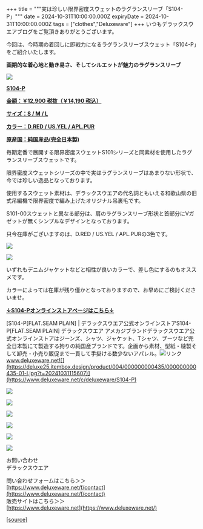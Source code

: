 +++
title = """実は珍しい限界密度スウェットのラグランスリーブ「S104-P」"""
date = 2024-10-31T10:00:00.000Z
expiryDate = 2024-10-31T10:00:00.000Z
tags = ["clothes","Deluxeware"]
+++
いつもデラックスウエアブログをご覧頂きありがとうございます。

今回は、今時期の着回しに即戦力になるラグランスリーブスウェット「S104-P」をご紹介いたします。

**画期的な着心地と動き易さ、そしてシルエットが魅力のラグランスリーブ**

[![](https://stat.ameba.jp/user_images/20241031/16/deluxeware/2e/86/j/o0800100015504402083.jpg)](https://stat.ameba.jp/user_images/20241031/16/deluxeware/2e/86/j/o0800100015504402083.jpg)

**[S104-P](https://www.deluxeware.net/c/deluxeware/S104-P)**

**[金額：￥12,900 税抜（￥14,190 税込）](https://www.deluxeware.net/c/deluxeware/S104-P)**

**[サイズ：S / M / L](https://www.deluxeware.net/c/deluxeware/S104-P)**

**[カラー：D.RED / US.YEL / APL.PUR](https://www.deluxeware.net/c/deluxeware/S104-P)**

**[原産国：純国産品(完全日本製)](https://www.deluxeware.net/c/deluxeware/S104-P)**

毎期定番で展開する限界密度スウェットS101シリーズと同素材を使用したラグランスリーブスウェットです。

限界密度スウェットシリーズの中で実はラグランスリーブはあまりない形状で、今では珍しい逸品となっております。

使用するスウェット素材は、デラックスウエアの代名詞ともいえる和歌山県の旧式吊編機で限界密度で編み上げたオリジナル吊裏毛です。

S101-00スウェットと異なる部分は、肩のラグランスリーブ形状と首部分にVガゼットが無くシンプルなデザインとなっております。

只今在庫がございますのは、D.RED / US.YEL / APL.PURの3色です。

[![](https://stat.ameba.jp/user_images/20241031/17/deluxeware/bb/d9/j/o0800080015504414102.jpg)](https://stat.ameba.jp/user_images/20241031/17/deluxeware/bb/d9/j/o0800080015504414102.jpg)

[![](https://stat.ameba.jp/user_images/20241031/17/deluxeware/8e/d7/j/o0800080015504414104.jpg)](https://stat.ameba.jp/user_images/20241031/17/deluxeware/8e/d7/j/o0800080015504414104.jpg)

いずれもデニムジャケットなどと相性が良いカラーで、差し色にするのもオススメです。

カラーによっては在庫が残り僅かとなっておりますので、お早めにご検討くださいませ。

**[↓S104-Pオンラインストアページはこちら↓](https://www.deluxeware.net/c/deluxeware/S104-P)**

[S104-P\[FLAT.SEAM PLAIN\] | デラックスウエア公式オンラインストアS104-P\[FLAT.SEAM PLAIN\] デラックスウエア アメカジブランドデラックスウエア公式オンラインストアはジーンズ、シャツ、ジャケット、Tシャツ、ブーツなど完全日本製にて製造する拘りの純国産ブランドです。企画から素材、型紙・縫製そして卸売・小売り販促まで一貫して手掛ける数少ないアパレル。![リンク](https://c.stat100.ameba.jp/ameblo/symbols/v3.20.0/svg/gray/editor_link.svg)www.deluxeware.net![](https://deluxe25.itembox.design/product/004/000000000435/000000000435-01-l.jpg?t=20241031115607)](https://www.deluxeware.net/c/deluxeware/S104-P)

[![](https://stat.ameba.jp/user_images/20241029/15/deluxeware/ac/ef/j/o1200050015503631118.jpg?caw=800)](https://www.deluxeware.net/f/STACKMAN)

[![](https://stat.ameba.jp/user_images/20241029/15/deluxeware/07/cc/j/o1200050015503632904.jpg?caw=800)](https://www.deluxeware.net/c/akita)

[![](https://stat.ameba.jp/user_images/20240614/12/deluxeware/fb/b4/j/o0800026015451324172.jpg?caw=800)](https://www.deluxeware.net/c/2024FWreserveall)

[![](https://stat.ameba.jp/user_images/20240315/15/deluxeware/04/7f/j/o0800026015413271803.jpg?caw=800)](https://www.instagram.com/deluxeware/?hl=ja)

[![](https://stat.ameba.jp/user_images/20220415/12/deluxeware/3b/ce/j/o0800026015103175481.jpg?caw=800)](https://www.deluxeware.net/f/headstore)

[![](https://stat.ameba.jp/user_images/20220415/12/deluxeware/d7/c6/j/o0800026015103175487.jpg?caw=800)](https://www.deluxeware.net/)

お問い合わせ  
デラックスウエア

問い合わせフォームはこちら＞＞  
[https://www.deluxeware.net/f/contact](https://www.deluxeware.net/f/contact)  
販売サイトはこちら＞＞  
[https://www.deluxeware.net](https://www.deluxeware.net/)

[[source]](https://ameblo.jp/deluxeware/entry-12873295259.html)
